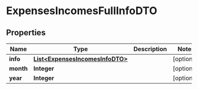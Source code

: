 

# ExpensesIncomesFullInfoDTO

## Properties

Name | Type | Description | Notes
------------ | ------------- | ------------- | -------------
**info** | [**List&lt;ExpensesIncomesInfoDTO&gt;**](ExpensesIncomesInfoDTO.md) |  |  [optional]
**month** | **Integer** |  |  [optional]
**year** | **Integer** |  |  [optional]




